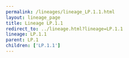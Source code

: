 ```yaml
---
permalink: /lineages/lineage_LP.1.1.html
layout: lineage_page
title: Lineage LP.1.1
redirect_to: ../lineage.html?lineage=LP.1.1
lineage: LP.1.1
parent: LP.1
children: ['LP.1.1']
---
```

